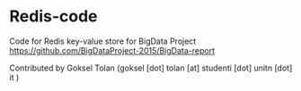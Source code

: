 # Redis-code
Code for Redis key-value store for BigData Project https://github.com/BigDataProject-2015/BigData-report

Contributed by Goksel Tolan (goksel [dot] tolan [at] studenti [dot] unitn [dot] it )

